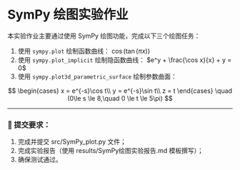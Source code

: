 # SymPy 绘图实验作业

本实验作业主要通过使用 SymPy 绘图功能，完成以下三个绘图任务：

1. 使用 `sympy.plot` 绘制函数曲线： $\cos(\tan(\pi x))$
2. 使用 `sympy.plot_implicit` 绘制隐函数曲线： $e^y + \frac{\cos x}{x} + y = 0$
3. 使用 `sympy.plot3d_parametric_surface` 绘制参数曲面：

$$
\begin{cases}
x = e^{-s}\cos t\\
y = e^{-s}\sin t\\
z = t
\end{cases}
\quad (0\le s \le 8,\quad 0 \le t \le 5\pi)
$$

---

### 📌 提交要求：
1. 完成并提交 src/SymPy_plot.py 文件；
2. 完成实验报告（使用 results/SymPy绘图实验报告.md 模板撰写）；
3. 确保测试通过。
